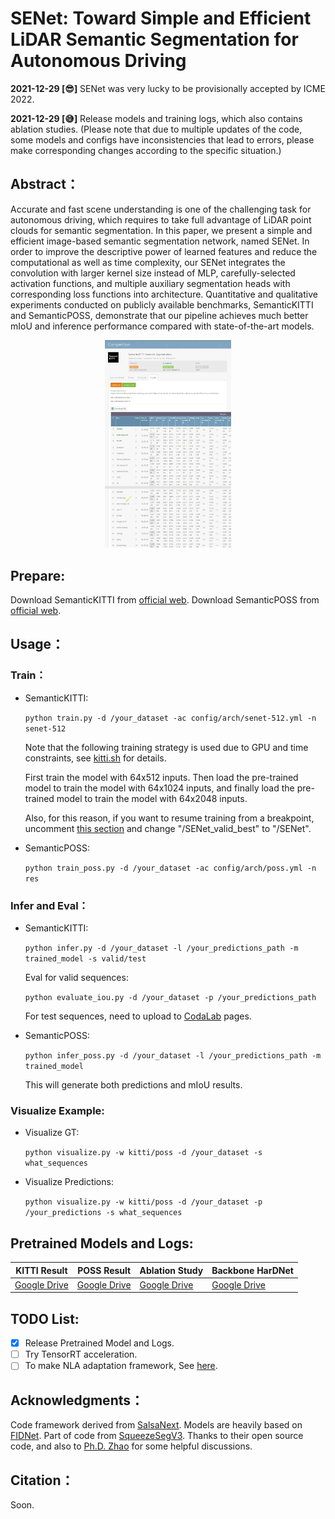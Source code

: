 # SENet: Toward Simple and Efficient LiDAR Semantic Segmentation for Autonomous Driving 
**2021-12-29 [:sunglasses:]** SENet was very lucky to be provisionally accepted by ICME 2022.

**2021-12-29 [:sweat_smile:]** Release models and training logs, which also contains ablation studies. (Please note that due to multiple updates of the code, some models and configs have inconsistencies that lead to errors, please make corresponding changes according to the specific situation.)
## Abstract：
Accurate and fast scene understanding is one of the challenging task for autonomous driving, which requires to take full advantage of LiDAR point clouds for semantic segmentation. In this paper, we present a simple and efficient image-based semantic segmentation network, named SENet. In order to improve the descriptive power of learned features and reduce the computational as well as time complexity, our SENet integrates the convolution with larger kernel size instead of MLP, carefully-selected activation functions, and multiple auxiliary segmentation heads with corresponding loss functions into architecture. Quantitative and qualitative experiments conducted on publicly available benchmarks, SemanticKITTI and SemanticPOSS, demonstrate that our pipeline achieves much better mIoU and inference performance compared with state-of-the-art models.

<p align="center">
   <img src="./rank.jpg" width="40%"> 
</p>

## Prepare:
Download SemanticKITTI from [official web](http://www.semantic-kitti.org/dataset.html). Download SemanticPOSS from [official web](http://www.poss.pku.edu.cn./download.html).

## Usage：
### Train：
- SemanticKITTI:

    `python train.py -d /your_dataset -ac config/arch/senet-512.yml -n senet-512`

    Note that the following training strategy is used due to GPU and time constraints, see [kitti.sh](https://github.com/huixiancheng/SENet/blob/main/kitti.sh) for details.

    First train the model with 64x512 inputs. Then load the pre-trained model to train the model with 64x1024 inputs, and finally load the pre-trained model to train the model with 64x2048 inputs.
    
    Also, for this reason, if you want to resume training from a breakpoint, uncomment [this section](https://github.com/huixiancheng/SENet/blob/c5827853ee32660ad9487a679890822ac9bf8bf8/modules/trainer.py#L193-L203) and change "/SENet_valid_best" to "/SENet".

- SemanticPOSS:

    `python train_poss.py -d /your_dataset -ac config/arch/poss.yml -n res`

### Infer and Eval：
- SemanticKITTI:

    `python infer.py -d /your_dataset -l /your_predictions_path -m trained_model -s valid/test`
    
    Eval for valid sequences:

    `python evaluate_iou.py -d /your_dataset -p /your_predictions_path`

    For test  sequences, need to upload to [CodaLab](https://competitions.codalab.org/competitions/20331#participate) pages.

- SemanticPOSS:

    `python infer_poss.py -d /your_dataset -l /your_predictions_path -m trained_model`

    This will generate both predictions and mIoU results.

### Visualize Example:


- Visualize GT:

  `python visualize.py -w kitti/poss -d /your_dataset -s what_sequences`

- Visualize Predictions:

  `python visualize.py -w kitti/poss -d /your_dataset -p /your_predictions -s what_sequences`


## Pretrained Models and Logs:
| **KITTI Result** | **POSS Result** | **Ablation Study** | **Backbone HarDNet** |
| ---------------- | --------------- | ------------------ | -------------------- |
| [Google Drive](https://drive.google.com/file/d/1umCahiOv_O64mlIhWAGvvBrM4G1njuNX/view?usp=sharing) | [Google Drive](https://drive.google.com/file/d/1DC66ky6k2aBpVg1Md1AR2tjqHzSYL5xC/view?usp=sharing) | [Google Drive](https://drive.google.com/file/d/1axrBYJflKMn0FLoC6HoN1G4RUmitIP1U/view?usp=sharing) | [Google Drive](https://drive.google.com/file/d/1afer0OX0WzxoMIWXV-btGVC7llt-4nUB/view?usp=sharing) |


## TODO List:
- [x] Release Pretrained Model and Logs.
- [ ] Try TensorRT acceleration.
- [ ] To make NLA adaptation framework, See [here](https://github.com/huixiancheng/SENet/blob/57d3e07777099c805fa27ceda68e359b2b7ae12d/modules/user.py#L178-L194).

## Acknowledgments：
Code framework derived from [SalsaNext](https://github.com/Halmstad-University/SalsaNext). Models are heavily based on [FIDNet](https://github.com/placeforyiming/IROS21-FIDNet-SemanticKITTI). Part of code from [SqueezeSegV3](https://github.com/chenfengxu714/SqueezeSegV3). Thanks to their open source code, and also to [Ph.D. Zhao](https://github.com/placeforyiming) for some helpful discussions.

## Citation：
Soon.
